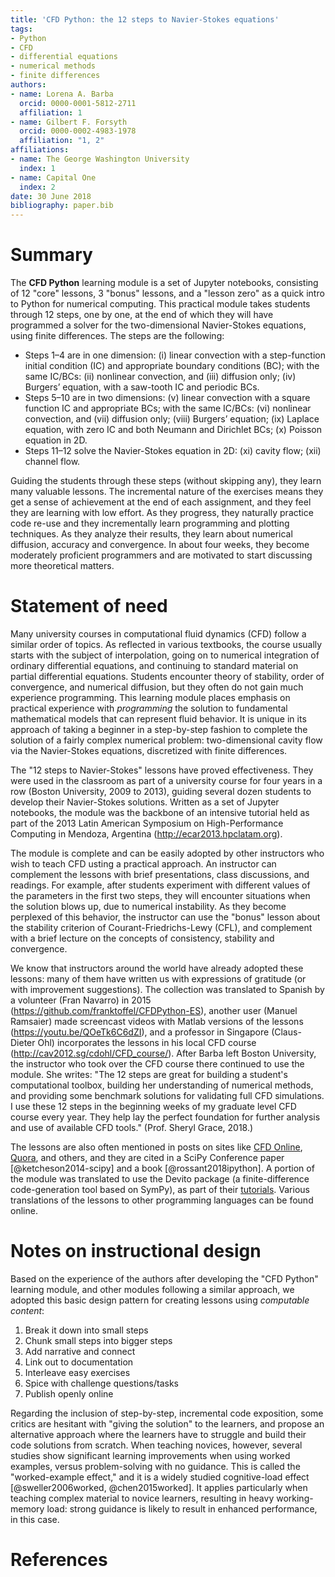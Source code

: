 ```yaml
---
title: 'CFD Python: the 12 steps to Navier-Stokes equations'
tags:
- Python
- CFD
- differential equations
- numerical methods
- finite differences
authors:
- name: Lorena A. Barba
  orcid: 0000-0001-5812-2711
  affiliation: 1
- name: Gilbert F. Forsyth
  orcid: 0000-0002-4983-1978
  affiliation: "1, 2"
affiliations:
- name: The George Washington University
  index: 1
- name: Capital One
  index: 2
date: 30 June 2018
bibliography: paper.bib
---
```


# Summary

The **CFD Python** learning module is a set of Jupyter notebooks, consisting of 12 "core" lessons, 3 "bonus" lessons, and a "lesson zero" as a quick intro to Python for numerical computing.
This practical module takes students through 12 steps, one by one, at the end of which they will have programmed a solver for the two-dimensional Navier-Stokes equations, using finite differences.
The steps are the following:

* Steps 1–4 are in one dimension: (i) linear convection with a step-function initial condition (IC) and appropriate boundary conditions (BC); with the same IC/BCs: (ii) nonlinear convection, and (iii) diffusion only; (iv) Burgers’ equation, with a saw-tooth IC and periodic BCs.
* Steps 5–10 are in two dimensions: (v) linear convection with a square function IC and appropriate BCs; with the same IC/BCs: (vi) nonlinear convection, and (vii) diffusion only; (viii) Burgers’ equation; (ix) Laplace equation, with zero IC and both Neumann and Dirichlet BCs; (x) Poisson equation in 2D.
* Steps 11–12 solve the Navier-Stokes equation in 2D: (xi) cavity flow; (xii) channel flow.

Guiding the students through these steps (without skipping any), they learn many valuable lessons. The incremental nature of the exercises means they get a sense of achievement at the end of each assignment, and they feel they are learning with low effort. As they progress, they naturally practice code re-use and they incrementally learn programming and plotting techniques. As they analyze their results, they learn about numerical diffusion, accuracy and convergence. In about four weeks, they become moderately proficient programmers and are motivated to start discussing more theoretical matters.

# Statement of need

Many university courses in computational fluid dynamics (CFD) follow a similar order of topics. As reflected in various textbooks, the course usually starts with the subject of interpolation, going on to numerical integration of ordinary differential equations, and continuing to standard material on partial differential equations. Students encounter theory of stability, order of convergence, and numerical diffusion, but they often do not gain much experience programming.
This learning module places emphasis on practical experience with _programming_ the solution to fundamental mathematical models that can represent fluid behavior. 
It is unique in its approach of taking a beginner in a step-by-step fashion to complete the solution of a fairly complex numerical problem: two-dimensional cavity flow via the Navier-Stokes equations, discretized with finite differences.

The "12 steps to Navier-Stokes" lessons have proved effectiveness. They were used in the classroom as part of a university course for four years in a row (Boston University, 2009 to 2013), guiding several dozen students to develop their Navier-Stokes solutions. 
Written as a set of Jupyter notebooks, the module was the backbone of an intensive tutorial held as part of the 2013 Latin American Symposium on High-Performance Computing in Mendoza, Argentina (http://ecar2013.hpclatam.org).

The module is complete and can be easily adopted by other instructors who wish to teach CFD usting a practical approach. 
An instructor can complement the lessons with brief presentations, class discussions, and readings. 
For example, after students experiment with different values of the parameters in the first two steps, they will encounter situations when the solution blows up, due to numerical instability.
As they become perplexed of this behavior, the instructor can use the "bonus" lesson about the stability criterion of Courant-Friedrichs-Lewy (CFL), and complement with a brief lecture on the concepts of consistency, stability and convergence.

We know that instructors around the world have already adopted these lessons: many of them have written us with expressions of gratitude (or with improvement suggestions). The collection was translated to Spanish by a volunteer (Fran Navarro) in 2015 (https://github.com/franktoffel/CFDPython-ES), another user (Manuel Ramsaier) made screencast videos with Matlab versions of the lessons (https://youtu.be/QOeTk6C6dZI), and a professor in Singapore (Claus-Dieter Ohl) incorporates the lessons in his local CFD course (http://cav2012.sg/cdohl/CFD_course/).
After Barba left Boston University, the instructor who took over the CFD course there continued to use the module. She writes:
"The 12 steps are great for building a student's computational toolbox, building her understanding of numerical methods, and providing some benchmark solutions for validating full CFD simulations.  I use these 12 steps in the beginning weeks of my graduate level CFD course every year.  They help lay the perfect foundation for further analysis and use of available CFD tools." (Prof. Sheryl Grace, 2018.)

The lessons are also often mentioned in posts on sites like [CFD Online](https://www.cfd-online.com/), [Quora](https://www.quora.com), and others, and they are cited in a SciPy Conference paper [@ketcheson2014-scipy] and a book [@rossant2018ipython]. A portion of the module was translated to use the Devito package (a finite-difference code-generation tool based on SymPy), as part of their [tutorials](http://www.opesci.org/devito/tutorials.html). Various translations of the lessons to other programming languages can be found online. 

# Notes on instructional design

Based on the experience of the authors after developing the "CFD Python" learning module, and other modules following a similar approach, we adopted this basic design pattern for creating lessons using _computable content_:

1. Break it down into small steps 
2. Chunk small steps into bigger steps 
3. Add narrative and connect
4. Link out to documentation
5. Interleave easy exercises
6. Spice with challenge questions/tasks 
7. Publish openly online

Regarding the inclusion of step-by-step, incremental code exposition, some critics are hesitant with "giving the solution" to the learners, and propose an alternative approach where the learners have to struggle and build their code solutions from scratch.
When teaching novices, however, several studies show significant learning improvements when using worked examples, versus problem-solving with no guidance. This is called the "worked-example effect," and it is a widely studied cognitive-load effect [@sweller2006worked, @chen2015worked].
It applies particularly when teaching complex material to novice learners, resulting in heavy working-memory load: strong guidance is likely to result in enhanced performance, in this case.

# References
